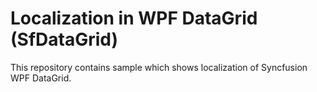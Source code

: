 # Localization in WPF DataGrid (SfDataGrid)

This repository contains sample which shows localization of Syncfusion WPF DataGrid.
